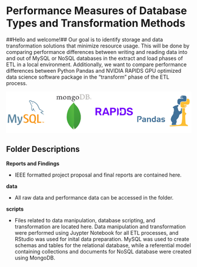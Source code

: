 
# Performance Measures of Database Types and Transformation Methods
##Hello and welcome!##
Our goal is to identify storage and data transformation solutions that minimize resource usage. This will be done by comparing performance differences between writing and reading data into and out of MySQL or NoSQL databases in the extract and load phases of ETL in a local environment. Additionally, we want to compare performance differences between Python Pandas and NVIDIA RAPIDS GPU optimized data science software package in the “transform” phase of the ETL process. 

![](https://github.com/7446Nguyen/Database_FileManagement_Project1/blob/master/scripts/images/ETLsoftware.png)

## Folder Descriptions
**Reports and Findings** 
- IEEE formatted project proposal and final reports are contained here.

**data**  
- All raw data and performance data can be accessed in the folder.

**scripts**  
- Files related to data manipulation, database scripting, and transformation are located here.  Data manipulation and transformation were performed using Juypter Notebook for all ETL processes, and RStudio was used for inital data preparation.  MySQL was used to create schemas and tables for the relational database, while a referential model containing collections and documents for NoSQL database were created using MongoDB.
